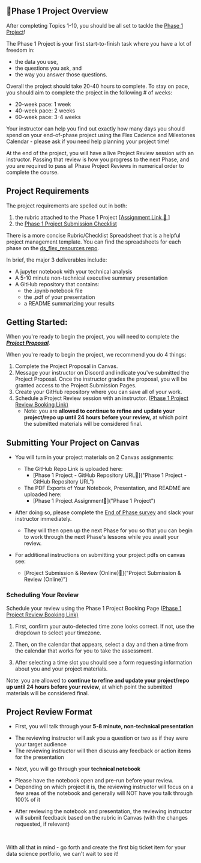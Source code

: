 🎯Phase 1 Project Overview  
-------------------------  


After completing Topics 1-10, you should be all set to tackle the [Phase 1 Project](https://github.com/learn-co-curriculum/dsc-phase-1-project-v3)!






The Phase 1 Project is your first start-to-finish task where you have a lot of freedom in:  


* the data you use,  
* the questions you ask, and  
* the way you answer those questions.  


Overall the project should take 20-40 hours to complete. To stay on pace, you should aim to complete the project in the following # of weeks:  


* 20-week pace: 1 week  
* 40-week pace: 2 weeks  
* 60-week pace: 3-4 weeks  


Your instructor can help you find out exactly how many days you should spend on your end-of-phase project using the Flex Cadence and Milestones Calendar - please ask if you need help planning your project time!  


At the end of the project, you will have a live Project Review session with an instructor. Passing that review is how you progress to the next Phase, and you are required to pass all Phase Project Reviews in numerical order to complete the course.  


Project Requirements  
--------------------  


The project requirements are spelled out in both:  


1. the rubric attached to the Phase 1 Project [[Assignment Link 🔗 ]()]  
2. the [Phase 1 Project Submission Checklist](https://docs.google.com/document/d/1ZFN9zle3-18Mtq2doEjMr3aUx2wCVySlQXzWuZiv_EY/edit)  

There is a more concise Rubric/Checklist Spreadsheet that is a helpful project management template. You can find the spreadsheets for each phase on the [ds_flex_resources repo](https://github.com/mark-barbour/ds_flex_resources).

In brief, the major 3 deliverables include:  

* A jupyter notebook with your technical analysis  
* A 5-10 minute non-technical executive summary presentation  
* A GitHub repository that contains:  
	+ the .ipynb notebook file  
	+ the .pdf of your presentation  
	+ a README summarizing your results  


Getting Started:  
----------------  


When you're ready to begin the project, you will need to complete the [***Project Proposal***](#assignment_link).  

When you're ready to begin the project, we recommend you do 4 things:


1. Complete the Project Proposal in Canvas.
2. Message your instructor on Discord and indicate you've submitted the Project Proposal. Once the instructor grades the proposal, you will be granted access to the Project Submission Pages.
3. Create your GitHub repository where you can save all of your work.
4. Schedule a Project Review session with an instructor. ([Phase 1 Project Review Booking Link)](https://calendly.com/flex_booking_mark/project_reviews)
	* Note: you are **allowed to continue to refine and update your project/repo up until 24 hours before your review,** at which point the submitted materials will be considered final.


Submitting Your Project on Canvas
---------------------------------


* You will turn in your project materials on 2 Canvas assignments:
	+ The GitHub Repo Link is uploaded here:
		- [Phase 1 Project - GitHub Repository URL🔗]("Phase 1 Project - GitHub Repository URL")
	+ The PDF Exports of Your Notebook, Presentation, and README are uploaded here:
		- [Phase 1 Project Assignment🔗]("Phase 1 Project")

* After doing so, please complete the [End of Phase survey](https://learn.co/redirect/student-nps-survey?Discipline=Data%20Science) and slack your instructor immediately. 
	* They will then open up the next Phase for you so that you can begin to work through the next Phase's lessons while you await your review.

* For additional instructions on submitting your project pdfs on canvas see:
	+ [Project Submission & Review (Online)🔗]("Project Submission & Review (Online)")


### Scheduling Your Review


Schedule your review using the Phase 1 Project Booking Page ([Phase 1 Project Review Booking Link)](https://calendly.com/flex_booking_mark/project_reviews)



1. First, confirm your auto-detected time zone looks correct. If not, use the dropdown to select your timezone.
   

2. Then, on the calendar that appears, select a day and then a time from the calendar that works for you to take the assessment.
   

3. After selecting a time slot you should see a form requesting information about you and your project materials.


Note: you are allowed to **continue to refine and update your project/repo up until 24 hours before your review**, at which point the submitted materials will be considered final. 




Project Review Format
----------------------


* First, you will talk through your **5-8 minute, non-technical presentation**
+ The reviewing instructor will ask you a question or two as if they were your target audience
+ The reviewing instructor will then discuss any feedback or action items for the presentation

* Next, you will go through your **technical notebook**
+ Please have the notebook open and pre-run before your review.
+ Depending on which project it is, the reviewing instructor will focus on a few areas of the notebook and generally will NOT have you talk through 100% of it

* After reviewing the notebook and presentation, the reviewing instructor will submit feedback based on the rubric in Canvas (with the changes requested, if relevant)


 



With all that in mind - go forth and create the first big ticket item for your data science portfolio, we can't wait to see it!


